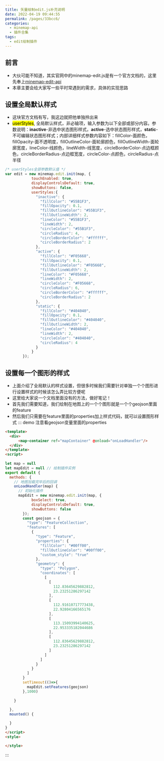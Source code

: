 ```yaml
---
title: 矢量绘制edit.js补充说明
date: 2022-04-19 09:44:55
permalink: /pages/33bcc6/
categories:
  - minemap-api
  - 插件合集
tags:
  - edit绘制插件
---
```


## 前言
- 大伙可能不知道，其实官网中的minemap-edit.js是有一个官方文档的，这里先奉上[minemap-edit-api](https://minedata.cn/minemapapi/v2.1.0/plugins/edit/api.html)
- 本章主要会给大家写一些平时常遇到的需求，具体的实现思路

## 设置全局默认样式
- 这块官方文档有写，我这边就把他单独拎出来
- <mark>userStyles</mark>, 全局默认样式，非必输项，输入参数为以下全部或部分内容。参数说明：<b>inactive</b>-非选中状态图形样式，<b>active</b>-选中状态图形样式，<b>static</b>-不可编辑状态图形样式；内部详细样式参数内容如下：fillColor-面颜色，fillOpacity-面不透明度，fillOutlineColor-面轮廓颜色，fillOutlineWidth-面轮廓宽度，lineColor-线颜色，lineWidth-线宽度，circleBorderColor-点边框颜色，circleBorderRadius-点边框宽度，circleColor-点颜色，circleRadius-点半径
``` js
/* userStyles全部参数默认值 */
var edit = new minemap.edit.init(map, {
            touchEnabled: true,
            displayControlsDefault: true,
            showButtons: false,
            userStyles:{
              "inactive": {
                "fillColor": "#55B1F3",
                "fillOpacity": 0.1,
                "fillOutlineColor": "#55B1F3",
                "fillOutlineWidth": 2,
                "lineColor": "#55B1F3",
                "lineWidth": 2,
                "circleColor": "#55B1F3",
                "circleRadius": 4,
                "circleBorderColor": "#ffffff",
                "circleBorderRadius": 2
              },
              "active": {
                "fillColor": "#F05668",
                "fillOpacity": 0.1,
                "fillOutlineColor": "#F05668",
                "fillOutlineWidth": 2,
                "lineColor": "#F05668",
                "lineWidth": 2,
                "circleColor": "#F05668",
                "circleRadius": 6,
                "circleBorderColor": "#ffffff",
                "circleBorderRadius": 2
              },
              "static": {
                "fillColor": "#404040",
                "fillOpacity": 0.1,
                "fillOutlineColor": "#404040",
                "fillOutlineWidth": 2,
                "lineColor": "#404040",
                "lineWidth": 2,
                "circleColor": "#404040",
                "circleRadius": 4
              }
            }
        });
```

## 设置每一个图形的样式
- 上面介绍了全局默认的样式设置，但很多时候我们需要针对单独一个个图形进行设置样式的时候该怎么弄比较方便呢
- 这里给大家说一个文档里面没有的方法，做好笔记！
- 首先我们需要知道，我们绘制在地图上的一个个图形就是一个个geojson里面的feature
- 然后我们只需要在feature里面的properties加上样式代码，就可以设置图形样式
::: demo 注意看geojson变量里面的properties
```html
<template>
  <div>
      <map-container ref="mapContainer" @onload="onLoadHandler"/>
  </div>
</template>
<script>
  
let map = null
let mapEdit = null // 绘制插件实例
export default {
  methods: {
    // 地图加载完毕后的回调
    onLoadHandler(map) {
      // 初始化插件
      mapEdit = new minemap.edit.init(map, {
            boxSelect: true,
            displayControlsDefault: true,
            showButtons: false
        });
        const geojson = {
          "type": "FeatureCollection",
          "features": [
            {
              "type": "Feature",
              "properties": {
                "fillColor": "#00ff00",
                "fillOutlineColor": "#00ff00",
                "custom_style": "true"
              },
              "geometry": {
                "type": "Polygon",
                "coordinates": [
                  [
                    [
                      112.83645629882812,
                      23.23251286297142
                    ],
                    [
                      112.91610717773438,
                      22.92804166565176
                    ],
                    [
                      113.15093994140625,
                      22.953335182044686
                    ],
                    [
                      112.83645629882812,
                      23.23251286297142
                    ]
                  ]
                ]
              }
            }
          ]
        }
        setTimeout(()=>{
          mapEdit.setFeatures(geojson)
        },1000)
       
    }
    
  },
  mounted() {

  }
}
</script>
<style>

</style>
``` 
:::

